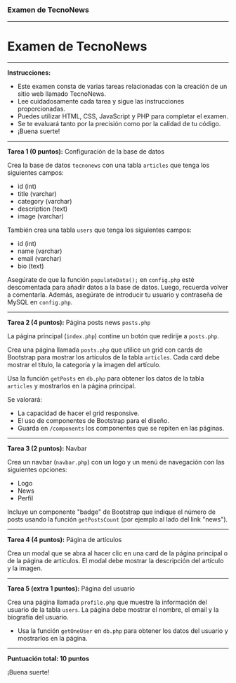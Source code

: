 ### Examen de TecnoNews

---

# **Examen de TecnoNews**

---

**Instrucciones:**
- Este examen consta de varias tareas relacionadas con la creación de un sitio web llamado TecnoNews.
- Lee cuidadosamente cada tarea y sigue las instrucciones proporcionadas.
- Puedes utilizar HTML, CSS, JavaScript y PHP para completar el examen.
- Se te evaluará tanto por la precisión como por la calidad de tu código.
- ¡Buena suerte!

---

**Tarea 1 (0 puntos):** Configuración de la base de datos

Crea la base de datos `tecnonews` con una tabla `articles` que tenga los siguientes campos:
- id (int)
- title (varchar)
- category (varchar)
- description (text)
- image (varchar)

También crea una tabla `users` que tenga los siguientes campos:
- id (int)
- name (varchar)
- email (varchar)
- bio (text)

Asegúrate de que la función `populateData();` en `config.php` esté descomentada para añadir datos a la base de datos. Luego, recuerda volver a comentarla. Además, asegúrate de introducir tu usuario y contraseña de MySQL en `config.php`.

---

**Tarea 2 (4 puntos):** Página posts news `posts.php`

La página principal (`index.php`) contine un botón que redirije a `posts.php`.

Crea una página llamada `posts.php` que utilice un grid con cards de Bootstrap para mostrar los artículos de la tabla `articles`. Cada card debe mostrar el título, la categoría y la imagen del artículo.

Usa la función `getPosts` en `db.php` para obtener los datos de la tabla `articles` y mostrarlos en la página principal.

Se valorará:
- La capacidad de hacer el grid responsive.
- El uso de componentes de Bootstrap para el diseño.
- Guarda en `/components` los componentes que se repiten en las páginas.

---

**Tarea 3 (2 puntos):** Navbar

Crea un navbar (`navbar.php`) con un logo y un menú de navegación con las siguientes opciones:
- Logo
- News
- Perfil

Incluye un componente "badge" de Bootstrap que indique el número de posts usando la función `getPostsCount` (por ejemplo al lado del link "news").

---

**Tarea 4 (4 puntos):** Página de artículos

Crea un modal que se abra al hacer clic en una card de la página principal o de la página de artículos. El modal debe mostrar la descripción del artículo y la imagen.

---

**Tarea 5 (extra 1 puntos):** Página del usuario

Crea una página llamada `profile.php` que muestre la información del usuario de la tabla `users`. La página debe mostrar el nombre, el email y la biografía del usuario.

- Usa la función `getOneUser` en `db.php` para obtener los datos del usuario y mostrarlos en la página.

---


**Puntuación total: 10 puntos**

¡Buena suerte!
